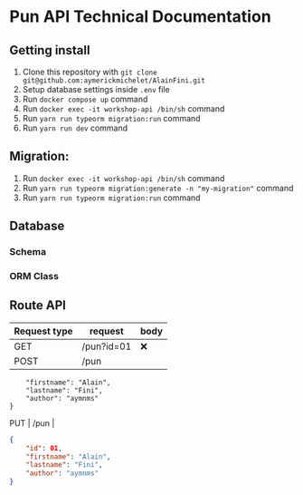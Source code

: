 # Pun API Technical Documentation

## Getting install

1. Clone this repository with `git clone git@github.com:aymerickmichelet/AlainFini.git`
2. Setup database settings inside `.env` file
3. Run `docker compose up` command
4. Run `docker exec -it workshop-api /bin/sh` command
5. Run `yarn run typeorm migration:run` command
6. Run `yarn run dev` command

## Migration:
1. Run `docker exec -it workshop-api /bin/sh` command
2. Run `yarn run typeorm migration:generate -n "my-migration"` command
3. Run `yarn run typeorm migration:run` command

## Database

### Schema

### ORM Class

## Route API

Request type | request | body
-- | -- | --
GET | /pun?id=01 | :x:
POST | /pun |

```json{
	"firstname": "Alain",
	"lastname": "Fini",
	"author": "aymnms"
}
```
PUT | /pun |
```json
{
	"id": 01,
	"firstname": "Alain",
	"lastname": "Fini",
	"author": "aymnms"
}
```



